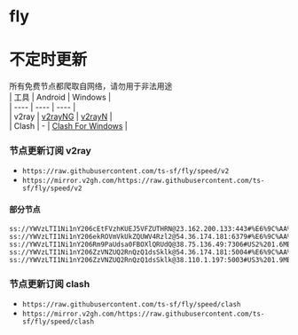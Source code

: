 # fly
# 不定时更新
所有免费节点都爬取自网络，请勿用于非法用途  
|  工具  | Android  | Windows  |  
|  ----  | ----   | ----  |  
| v2ray  | [v2rayNG](https://github.com/2dust/v2rayNG/releases) | [v2rayN](https://github.com/2dust/v2rayN/releases) |  
| Clash  | - | [Clash For Windows](https://github.com/2dust/clashN/releases) | 
  
### 节点更新订阅  v2ray
- `https://raw.githubusercontent.com/ts-sf/fly/speed/v2`  
- `https://mirror.v2gh.com/https://raw.githubusercontent.com/ts-sf/fly/speed/v2`  

#### 部分节点  
``` 
ss://YWVzLTI1Ni1nY206cEtFVzhKUEJ5VFZUTHRN@23.162.200.133:443#%E6%9C%AA%E7%9F%A5%201.9MB%2Fs
ss://YWVzLTI1Ni1nY206ekROVmVkUkZQUWV4Rzl2@54.36.174.181:6379#%E6%9C%AA%E7%9F%A52%201.4MB%2Fs
ss://YWVzLTI1Ni1nY206Rm9PaUdsa0FBOXlQRUdQ@38.75.136.49:7306#US2%201.6MB%2Fs
ss://YWVzLTI1Ni1nY206ZzVNZUQ2RnQzQ1dsSklk@54.36.174.181:5004#%E6%9C%AA%E7%9F%A58%201.0MB%2Fs
ss://YWVzLTI1Ni1nY206ZzVNZUQ2RnQzQ1dsSklk@38.110.1.197:5003#US3%201.9MB%2Fs
```
### 节点更新订阅  clash
- `https://raw.githubusercontent.com/ts-sf/fly/speed/clash`  
- `https://mirror.v2gh.com/https://raw.githubusercontent.com/ts-sf/fly/speed/clash`  


